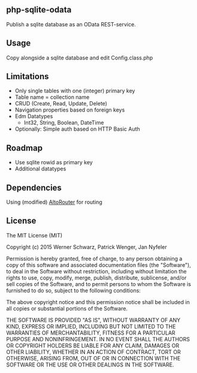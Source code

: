## php-sqlite-odata
Publish a sqlite database as an OData REST-service.

## Usage
Copy alongside a sqlite database and edit Config.class.php

## Limitations
* Only single tables with one (integer) primary key
* Table name = collection name
* CRUD (Create, Read, Update, Delete)
* Navigation properties based on foreign keys
* Edm Datatypes
  * Int32, String, Boolean, DateTime
* Optionally: Simple auth based on HTTP Basic Auth

## Roadmap
* Use sqlite rowid as primary key
* Additional datatypes

## Dependencies
Using (modified) [AltoRouter](https://github.com/slup/AltoRouter) for routing

## License
The MIT License (MIT)

Copyright (c) 2015 Werner Schwarz, Patrick Wenger, Jan Nyfeler

Permission is hereby granted, free of charge, to any person obtaining a copy
of this software and associated documentation files (the "Software"), to deal
in the Software without restriction, including without limitation the rights
to use, copy, modify, merge, publish, distribute, sublicense, and/or sell
copies of the Software, and to permit persons to whom the Software is
furnished to do so, subject to the following conditions:

The above copyright notice and this permission notice shall be included in all
copies or substantial portions of the Software.

THE SOFTWARE IS PROVIDED "AS IS", WITHOUT WARRANTY OF ANY KIND, EXPRESS OR
IMPLIED, INCLUDING BUT NOT LIMITED TO THE WARRANTIES OF MERCHANTABILITY,
FITNESS FOR A PARTICULAR PURPOSE AND NONINFRINGEMENT. IN NO EVENT SHALL THE
AUTHORS OR COPYRIGHT HOLDERS BE LIABLE FOR ANY CLAIM, DAMAGES OR OTHER
LIABILITY, WHETHER IN AN ACTION OF CONTRACT, TORT OR OTHERWISE, ARISING FROM,
OUT OF OR IN CONNECTION WITH THE SOFTWARE OR THE USE OR OTHER DEALINGS IN THE
SOFTWARE.
